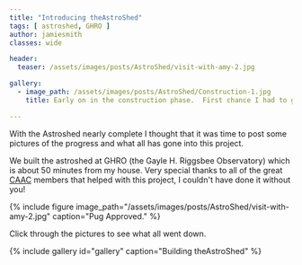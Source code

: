 ```yaml
---
title: "Introducing theAstroShed"
tags: [ astroshed, GHRO ]
author: jamiesmith
classes: wide

header:
  teaser: /assets/images/posts/AstroShed/visit-with-amy-2.jpg

gallery:
  - image_path: /assets/images/posts/AstroShed/Construction-1.jpg
    title: Early on in the construction phase.  First chance I had to go out there when they were building and they made quite a bit of progress!  This one shows the door side, with a cutout for a window.

---
```


With the Astroshed nearly complete I thought that it was time to post some pictures of the progress and what all has gone into this project.

<!--more-->
We built the astroshed at GHRO (the Gayle H. Riggsbee Observatory) which is about 50 minutes from my house.  Very special thanks to all of the great [CAAC](http://www.charlotteastronomers.org) members that helped with this project, I couldn't have done it without you!

{%
  include figure image_path="/assets/images/posts/AstroShed/visit-with-amy-2.jpg"
  caption="Pug Approved."
%}


Click through the pictures to see what all went down.

{% include gallery id="gallery" caption="Building theAstroShed" %}
